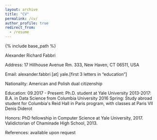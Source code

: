 ```yaml
---
layout: archive
title: "CV"
permalink: /cv/
author_profile: true
redirect_from:
  - /resume
---
```


{% include base_path %}

Alexander Richard Fabbri

Address: 17 Hillhouse Avenue Rm. 333, New Haven, CT 06511, USA

Email: alexander.fabbri [at] yale.[first 3 letters in “education”]

Nationality: American and Polish dual citizenship

Education:
09.2017 - Present: Ph.D. student at Yale University
2013-2017: B.A. in Data Science from Columbia University
2016 Spring: Study abroad student for Columbia's Reid Hall in Paris program, with classes at Paris VII Denis Diderot 

Honors: 
PhD fellowship in Computer Science at Yale University, 2017.
Validictorian of Chaminade High School, 2013.

References: available upon request
